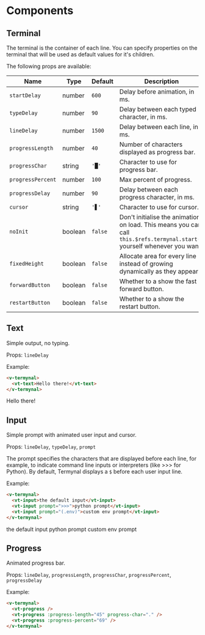 # Components

## Terminal

The terminal is the container of each line. You can specify properties on the terminal that will be used as default values for it's children.

The following props are available:

| Name              | Type    | Default | Description                                                                                                               |
| ----------------- | ------- | ------- | ------------------------------------------------------------------------------------------------------------------------- |
| `startDelay`      | number  | `600`   | Delay before animation, in ms.                                                                                            |
| `typeDelay`       | number  | `90`    | Delay between each typed character, in ms.                                                                                |
| `lineDelay`       | number  | `1500`  | Delay between each line, in ms.                                                                                           |
| `progressLength`  | number  | `40`    | Number of characters displayed as progress bar.                                                                           |
| `progressChar`    | string  | `'█'`   | Character to use for progress bar.                                                                                        |
| `progressPercent` | number  | `100`   | Max percent of progress.                                                                                                  |
| `progressDelay`   | number  | `90`    | Delay between each progress character, in ms.                                                                             |
| `cursor`          | string  | `'▋'`   | Character to use for cursor.                                                                                              |
| `noInit`          | boolean | `false` | Don't initialise the animation on load. This means you can call `this.$refs.termynal.start()` yourself whenever you want. |
| `fixedHeight`     | boolean | `false` | Allocate area for every line instead of growing dynamically as they appear.                                               |
| `forwardButton`   | boolean | `false` | Whether to a show the fast forward button.                                                                                |
| `restartButton`   | boolean | `false` | Whether to a show the restart button.                                                                                     |

## Text

Simple output, no typing.

Props: `lineDelay`

Example:

```html
<v-termynal>
  <vt-text>Hello there!</vt-text>
</v-termynal>
```

<v-termynal :line-delay="0" :start-delay="0">
  <vt-text>Hello there!</vt-text>
</v-termynal>

## Input

Simple prompt with animated user input and cursor.

Props: `lineDelay`, `typeDelay`, `prompt`

The prompt specifies the characters that are displayed before each line, for example, to indicate command line inputs or interpreters (like >>> for Python). By default, Termynal displays a `$` before each user input line.

Example:

```html
<v-termynal>
  <vt-input>the default input</vt-input>
  <vt-input prompt=">>>">python prompt</vt-input>
  <vt-input prompt="(.env)">custom env prompt</vt-input>
</v-termynal>
```

<v-termynal :line-delay="0" :start-delay="0" :type-delay="0">
  <vt-input>the default input</vt-input>
  <vt-input prompt=">>>">python prompt</vt-input>
  <vt-input prompt="(.env)">custom env prompt</vt-input>
</v-termynal>

## Progress

Animated progress bar.

Props: `lineDelay`, `progressLength`, `progressChar`, `progressPercent`, `progressDelay`

Example:

```html
<v-termynal>
  <vt-progress />
  <vt-progress :progress-length="45" progress-char="." />
  <vt-progress :progress-percent="69" />
</v-termynal>
```

<v-termynal :line-delay="0" :start-delay="0" :progress-delay="0">
  <vt-progress />
  <vt-progress :progress-length="45" progress-char="."/>
  <vt-progress :progress-percent="69" />
</v-termynal>

